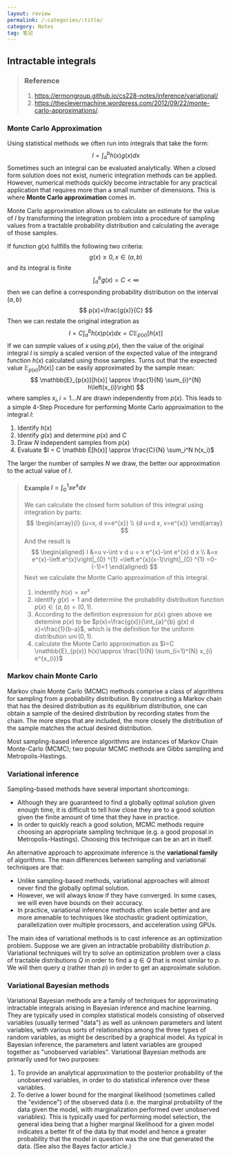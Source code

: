 ```yaml
---
layout: review
permalink: /:categories/:title/
category: Notes
tag: 笔记
---
```


## Intractable integrals

> ### Reference
>
> 1. https://ermongroup.github.io/cs228-notes/inference/variational/
> 2. https://theclevermachine.wordpress.com/2012/09/22/monte-carlo-approximations/.



### Monte Carlo Approximation

Using statistical methods we often run into integrals that take the form:
$$
I=\int_{a}^{b} h(x) g(x) d x
$$
Sometimes such an integral can be evaluated analytically. When a closed form solution does not exist, numeric integration methods can be applied. However, numerical methods quickly become intractable for any practical application that requires more than a small number of dimensions. This is where **Monte Carlo approximation** comes in. 

Monte Carlo approximation allows us to calculate an estimate for the value of $I$ by transforming the  integration problem into a procedure of sampling values from a tractable probability distribution and calculating the average of those samples. 

If function $g(x)$ fullfills the following two criteria:
$$
g(x) \geq 0, x \in(a, b)
$$
and its integral is finite
$$
\int_{a}^{b} g(x)=C<\infty
$$
then we can define a corresponding probability distribution on the interval $(a, b)$
$$
p(x)=\frac{g(x)}{C}
$$
Then we can restate the original integration as
$$
I=C \int_{a}^{b} h(x) p(x) d x=C \mathbb{E}_{p(x)}[h(x)]
$$
If we can *sample* values of $x$ using $p(x)$, then the value of  the original integral $I$ is simply a scaled version of the expected value of the integrand function $h(x)$ calculated using those samples. Turns out that the expected value $\mathbb E_{p(x)}[h(x)]$ can be easily approximated by the sample mean:
$$
\mathbb{E}_{p(x)}[h(x)] \approx \frac{1}{N} \sum_{i}^{N} h\left(x_{i}\right)
$$
where samples $x_i, i = 1...N$ are drawn independently from $p(x)$. This leads to a simple 4-Step Procedure for performing Monte Carlo approximation to the integral $I$:

1. Identify $h(x)$
2. Identify $g(x)$ and determine $p(x)$ and $C$
3. Draw $N$ independent samples from $p(x)$
4. Evaluate $I = C \mathbb E[h(x)] \approx \frac{C}{N} \sum_i^N h(x_i)$

The larger the number of samples $N$ we draw, the better our approximation to the actual value of $I$.

> #### Example $I=\int_{0}^{1} x e^{x} d x$
>
> We can calculate the closed form solution of this integral using integration by parts:
> $$
> \begin{array}{l}
> {u=x, d v=e^{x}} \\ 
> {d u=d x, v=e^{x}}
> \end{array}
> $$
> And the result is
> $$
> \begin{aligned}
> I &=u v-\int v d u = x e^{x}-\int e^{x} d x \\ 
> &=x e^{x}-\left.e^{x}\right|_{0} ^{1} =\left.e^{x}(x-1)\right|_{0} ^{1} =0-(-1)=1
> \end{aligned}
> $$
> Next we calculate the  Monte Carlo approximation of this integral.
>
> 1. indentify $h(x)=x e^{x}$
> 2. identify $g(x)=1$ and determine the probability distribution function $p(x) \in (a,b) = (0,1)$. 
> 3. According to the definition expression for $p(x)$ given above we detemine $p(x)$ to be $p(x)=\frac{g(x)}{\int_{a}^{b} g(x) d x}=\frac{1}{b-a}$, which is the definition for the uniform distribution $\operatorname{uni}(0,1)$.
> 4. calculate the Monte Carlo approximation as $I=C \mathbb{E}_{p(x)} h(x)\approx \frac{1}{N} \sum_{i=1}^{N} x_{i} e^{x_{i}}$



### Markov chain Monte Carlo

Markov chain Monte Carlo (MCMC) methods comprise a class of algorithms for sampling from a probability distribution. By constructing a Markov chain that has the desired distribution as its equilibrium distribution, one can obtain a sample of the desired distribution by recording states from the chain. The more steps that are included, the more closely the distribution of the sample matches the actual desired distribution.

Most sampling-based inference algorithms are instances of Markov Chain Monte-Carlo (MCMC); two popular MCMC methods are Gibbs sampling and Metropolis-Hastings.





### Variational inference

Sampling-based methods have several important shortcomings:

- Although they are guaranteed to find a globally optimal solution given enough time, it is difficult to tell how close they are to a good solution given the finite amount of time that they have in practice.
- In order to quickly reach a good solution, MCMC methods require choosing an appropriate sampling technique (e.g. a good proposal in Metropolis-Hastings). Choosing this technique can be an art in itself.

An alternative approach to approximate inference is the **variational family** of algorithms. The main differences between sampling and variational techniques are that:

- Unlike sampling-based methods, variational approaches will almost never find the globally optimal solution.
- However, we will always know if they have converged. In some cases, we will even have bounds on their accuracy.
- In practice, variational inference methods often scale better and are more amenable to techniques like stochastic gradient optimization, parallelization over multiple processors, and acceleration using GPUs.

The main idea of variational methods is to cast inference as an optimization problem. Suppose we are given an intractable probability distribution $p$. Variational techniques will try to solve an optimization problem over a class of tractable distributions $Q$ in order to find a $q\in Q$ that is most similar to $p$. We will then query $q$ (rather than $p$) in order to get an approximate solution.





### Variational Bayesian methods

Variational Bayesian methods are a family of techniques for approximating intractable integrals arising in Bayesian inference and machine learning. They are typically used in complex statistical models consisting of observed variables (usually termed "data") as well as unknown parameters and latent variables, with various sorts of relationships among the three types of random variables, as might be described by a graphical model. As typical in Bayesian inference, the parameters and latent variables are grouped together as "unobserved variables". Variational Bayesian methods are primarily used for two purposes:

1. To provide an analytical approximation to the posterior probability of the unobserved variables, in order to do statistical inference over these variables.
2. To derive a lower bound for the marginal likelihood (sometimes called the "evidence") of the observed data (i.e. the marginal probability of the data given the model, with marginalization performed over unobserved variables). This is typically used for performing model selection, the general idea being that a higher marginal likelihood for a given model indicates a better fit of the data by that model and hence a greater probability that the model in question was the one that generated the data. (See also the Bayes factor article.)